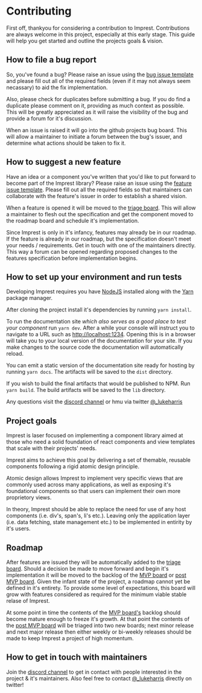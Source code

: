 # Contributing

First off, thankyou for considering a contribution to Imprest. Contributions are always welcome in this project, especially at this early stage. This guide will help you get started and outline the projects goals & vision.

## How to file a bug report

So, you've found a bug? Please raise an issue using the [bug issue template](https://github.com/luk707/imprest/issues/new?assignees=&labels=bug&template=bug_report.md&title=) and please fill out all of the required fields (even if it may not always seem necassary) to aid the fix implementation.

Also, please check for duplicates before submitting a bug. If you do find a duplicate please comment on it, providing as much context as possible. This will be greatly appreciated as it will raise the visibility of the bug and provide a forum for it's discussion.

When an issue is raised it will go into the github projects bug board. This will allow a maintainer to initiate a forum between the bug's issuer, and determine what actions should be taken to fix it.

## How to suggest a new feature

Have an idea or a component you've written that you'd like to put forward to become part of the Imprest library? Please raise an issue using the [feature issue template](https://github.com/luk707/imprest/issues/new?assignees=&labels=enhancement&template=feature_request.md&title=). Please fill out all the required fields so that maintainers can collaborate with the feature's issuer in order to establish a shared vision.

When a feature is opened it will be moved to the [triage board](https://github.com/luk707/imprest/projects/3). This will allow a maintainer to flesh out the specification and get the component moved to the roadmap board and schedule it's implementation.

Since Imprest is only in it's infancy, features may already be in our roadmap. If the feature is already in our roadmap, but the specification doesn't meet your needs / requirements. Get in touch with one of the maintainers directly. This way a forum can be opened regarding proposed changes to the features specification before implementation begins.

## How to set up your environment and run tests

Developing Imprest requires you have [NodeJS](https://nodejs.org/en/) installed along with the [Yarn](https://yarnpkg.com/) package manager.

After cloning the project install it's dependencies by running `yarn install`.

To run the documentation site _which also serves as a good place to test your component_ run `yarn dev`. After a while your console will instruct you to navigate to a URL such as [http://localhost:1234](http://localhost:1234/). Opening this is in a browser will take you to your local version of the documentation for your site. If you make changes to the source code the documentation will automatically reload.

You can emit a static version of the documentation site ready for hosting by running `yarn docs`. The artifacts will be saved to the `dist` directory.

If you wish to build the final artifacts that would be published to NPM. Run `yarn build`. The build artifacts will be saved to the `lib` directory.

Any questions visit the [discord channel](https://discord.gg/GE4TKC5) or hmu via twitter [@_lukeharris](https://twitter.com/_lukeharris)

## Project goals

Imprest is laser focused on implementing a component library aimed at those who need a solid foundation of react components and view templates that scale with their projects' needs.

Imprest aims to achieve this goal by delivering a set of themable, reusable components following a rigid atomic design principle.

Atomic design allows Imprest to implement very specific views that are commonly used across many applications, as well as exposing it's foundational components so that users can implement their own more proprietory views.

In theory, Imprest should be able to replace the need for use of any host components (i.e. div's, span's, li's etc.). Leaving only the application layer (i.e. data fetching, state management etc.) to be implemented in entirity by it's users.

## Roadmap

After features are issued they will be automatically added to the [triage board](https://github.com/luk707/imprest/projects/3). Should a decision be made to move forward and begin it's implementation it will be moved to the backlog of the [MVP board](https://github.com/luk707/imprest/projects/1) or [post MVP board](https://github.com/luk707/imprest/projects/2). Given the infant state of the project, a roadmap cannot yet be defined in it's entirety. To provide some level of expectations, this board will grow with features considered as required for the minimum viable stable relase of Imprest.

At some point in time the contents of the [MVP board's](https://github.com/luk707/imprest/projects/1) backlog should become mature enough to freeze it's growth. At that point the contents of the [post MVP board](https://github.com/luk707/imprest/projects/2) will be triaged into two new boards; next minor release and next major release then either weekly or bi-weekly releases should be made to keep Imprest a project of high momentum.

## How to get in touch with maintainers

Join the [discord channel](https://discord.gg/GE4TKC5) to get in contact with people interested in the project & it's maintainers. Also feel free to contact [@\_lukeharris](https://twitter.com/_lukeharris) directly on twitter!
